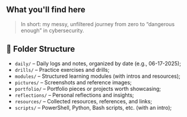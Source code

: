 
## What you'll find here

> In short: my messy, unfiltered journey from zero to “dangerous enough” in cybersecurity.

## 📂 Folder Structure

- `daily/` – Daily logs and notes, organized by date (e.g., 06-17-2025);
- `drills/` – Practice exercises and drills;
- `modules/` – Structured learning modules (with intros and resources);
- `pictures/` – Screenshots and reference images;
- `portfolio/` – Portfolio pieces or projects worth showcasing;
- `reflections/` – Personal reflections and insights;
- `resources/` – Collected resources, references, and links;
- `scripts/` – PowerShell, Python, Bash scripts, etc. (with an intro);
